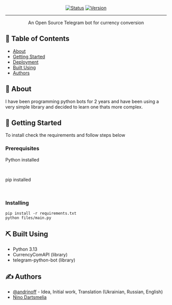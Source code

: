 <div align="center">

[![Status](https://img.shields.io/badge/status-under_maintance-white)]()
[![Version](https://img.shields.io/badge/version-1.1-green)](https://github.com/realandrinoff/telegram-currency-converter-bot/releases/tag/ExchangeBot)


</div>

---

<p align="center"> An Open Source Telegram bot for currency conversion
</p>

## 📝 Table of Contents

- [About](#about)
- [Getting Started](#getting_started)
- [Deployment](#deployment)
- [Built Using](#built_using)
- [Authors](#authors)

## 🧐 About <a name = "about"></a>

I have been programming python bots for 2 years and have been using a very simple library and decided to learn one thats more complex. 

## 🏁 Getting Started <a name = "getting_started"></a>

To install check the requirements and follow steps below

### Prerequisites

Python installed

<br />

pip installed

<br />

### Installing

```pip install -r requirements.txt```
<br/>
```python files/main.py```

## ⛏️ Built Using <a name = "built_using"></a>

- Python 3.13
- CurrencyComAPI (library)
- telegram-python-bot (library)

## ✍️ Authors <a name = "authors"></a>

- [@andrinoff](https://linktr.ee/andrinoff) - Idea, Initial work, Translation (Ukrainian, Russian, English)
- [Nino Dartsmelia](https://www.facebook.com/nino.iva.9)

